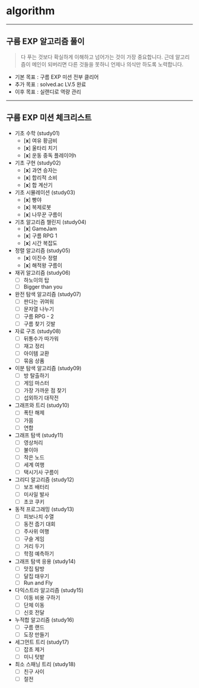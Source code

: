 # algorithm
- - -
## 구름 EXP 알고리즘 풀이
> 다 푸는 것보다 확실하게 이해하고 넘어가는 것이 가장 중요합니다. 근데 알고리즘이 메인이 되버리면 다른 것들을 못하니 언제나 의식만 하도록 노력합니다.
- 기본 목표 : 구름 EXP 미션 전부 클리어
- 추가 목표 : solved.ac LV.5 완료
- 이후 목표 : 실랜디로 역량 관리

- - -
## 구름 EXP 미션 체크리스트
- 기초 수학 (study01)
  - [**x**] 여유 황금비
  - [**x**] 울타리 치기
  - [**x**] 운동 중독 플레이어h
- 기초 구현 (study02)
  - [**x**] 과연 승자는
  - [**x**] 합리적 소비
  - [**x**] 합 계산기
- 기초 시뮬레이션 (study03)
  - [**x**] 빵야
  - [**x**] 복제로봇
  - [**x**] 나무꾼 구름이
- 기초 알고리즘 챌린지 (study04)
  - [**x**] GameJam
  - [**x**] 구름 RPG 1
  - [**x**] 시간 복잡도
- 정렬 알고리즘 (study05)
  - [**x**] 이진수 정렬
  - [**x**] 해적왕 구름이
- 재귀 알고리즘 (study06)
  - [ ] 하노이의 탑
  - [ ] Bigger than you
- 완전 탐색 알고리즘 (study07)
  - [ ] 판다는 귀여워
  - [ ] 문자열 나누기
  - [ ] 구름 RPG - 2
  - [ ] 구름 찾기 깃발
- 자료 구조 (study08)
  - [ ] 뒤통수가 따가워
  - [ ] 재고 정리
  - [ ] 아이템 교환
  - [ ] 묶음 상품
- 이분 탐색 알고리즘 (study09)
  - [ ] 방 탈출하기
  - [ ] 게임 마스터
  - [ ] 가장 가까운 점 찾기
  - [ ] 섭외하기 대작전
- 그래프와 트리 (study10)
  - [ ] 폭탄 해제
  - [ ] 가뭄
  - [ ] 연합
- 그래프 탐색 (study11)
  - [ ] 영상처리
  - [ ] 불이야
  - [ ] 작은 노드
  - [ ] 세계 여행
  - [ ] 택시기사 구름이
- 그리디 알고리즘 (study12)
  - [ ] 보조 배터리
  - [ ] 미사일 발사
  - [ ] 초코 쿠키
- 동적 프로그래밍 (study13)
  - [ ] 피보나치 수열
  - [ ] 동전 줍기 대회
  - [ ] 주사위 여행
  - [ ] 구슬 게임
  - [ ] 거리 두기
  - [ ] 학점 예측하기
- 그래프 탐색 응용 (study14)
  - [ ] 맛집 탐방
  - [ ] 달집 태우기
  - [ ] Run and Fly
- 다익스트라 알고리즘 (study15)
  - [ ] 이동 비용 구하기
  - [ ] 단체 이동
  - [ ] 신호 전달
- 누적합 알고리즘 (study16)
  - [ ] 구름 랜드
  - [ ] 도장 만들기
- 세그먼트 트리 (study17)
  - [ ] 잡초 제거
  - [ ] 미니 텃밭
- 최소 스패닝 트리 (study18)
  - [ ] 친구 사이
  - [ ] 절전